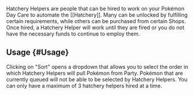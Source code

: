 Hatchery Helpers are people that can be hired to work on your Pokémon Day Care to automate the [[Hatchery]].
Many can be unlocked by fulfilling certain requirements, while others can be purchased from certain Shops.
Once hired, a Hatchery Helper will work until they are fired or you do not have the necessary funds to continue to employ them.

## Usage {#Usage}
Clicking on "Sort" opens a dropdown that allows you to select the order in which Hatchery Helpers will pull Pokémon from Party.
Pokémon that are currently queued will not be able to be selected by Hatchery Helpers.
You can only have a maximum of 3 hatchery helpers hired at a time.
